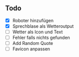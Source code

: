 ## Todo

- [x] Roboter hinzufügen
- [x] Sprechblase als Wetteroutput
- [ ] Wetter als Icon und Text
- [ ] Fehler falls nichts gefunden
- [ ] Add Random Quote
- [ ] Favicon anpassen
